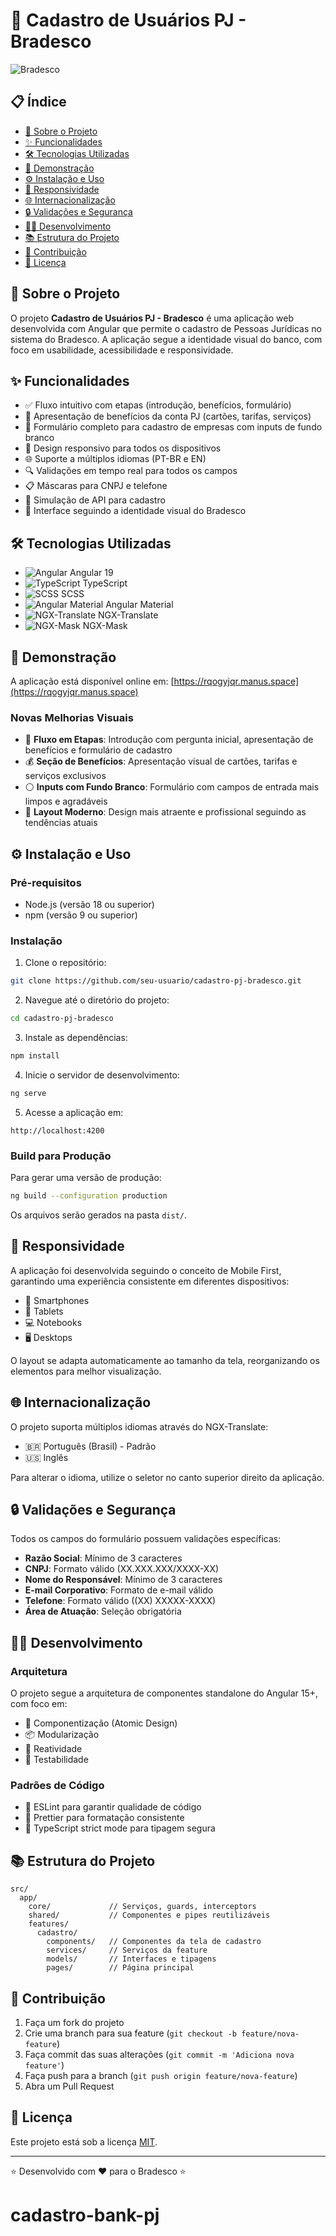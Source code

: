# 🏦 Cadastro de Usuários PJ - Bradesco

![Bradesco](https://raw.githubusercontent.com/bradesco/assets/main/logo.png)

## 📋 Índice

- [📝 Sobre o Projeto](#-sobre-o-projeto)
- [✨ Funcionalidades](#-funcionalidades)
- [🛠️ Tecnologias Utilizadas](#️-tecnologias-utilizadas)
- [🚀 Demonstração](#-demonstração)
- [⚙️ Instalação e Uso](#️-instalação-e-uso)
- [📱 Responsividade](#-responsividade)
- [🌐 Internacionalização](#-internacionalização)
- [🔒 Validações e Segurança](#-validações-e-segurança)
- [👨‍💻 Desenvolvimento](#-desenvolvimento)
- [📚 Estrutura do Projeto](#-estrutura-do-projeto)
- [🤝 Contribuição](#-contribuição)
- [📄 Licença](#-licença)

## 📝 Sobre o Projeto

O projeto **Cadastro de Usuários PJ - Bradesco** é uma aplicação web desenvolvida com Angular que permite o cadastro de Pessoas Jurídicas no sistema do Bradesco. A aplicação segue a identidade visual do banco, com foco em usabilidade, acessibilidade e responsividade.

## ✨ Funcionalidades

- ✅ Fluxo intuitivo com etapas (introdução, benefícios, formulário)
- 💼 Apresentação de benefícios da conta PJ (cartões, tarifas, serviços)
- 📝 Formulário completo para cadastro de empresas com inputs de fundo branco
- 📱 Design responsivo para todos os dispositivos
- 🌐 Suporte a múltiplos idiomas (PT-BR e EN)
- 🔍 Validações em tempo real para todos os campos
- 📋 Máscaras para CNPJ e telefone
- 🔄 Simulação de API para cadastro
- 🎨 Interface seguindo a identidade visual do Bradesco

## 🛠️ Tecnologias Utilizadas

- ![Angular](https://img.shields.io/badge/Angular-DD0031?style=for-the-badge&logo=angular&logoColor=white) Angular 19
- ![TypeScript](https://img.shields.io/badge/TypeScript-007ACC?style=for-the-badge&logo=typescript&logoColor=white) TypeScript
- ![SCSS](https://img.shields.io/badge/SCSS-CC6699?style=for-the-badge&logo=sass&logoColor=white) SCSS
- ![Angular Material](https://img.shields.io/badge/Angular_Material-0081CB?style=for-the-badge&logo=material-ui&logoColor=white) Angular Material
- ![NGX-Translate](https://img.shields.io/badge/NGX_Translate-0081CB?style=for-the-badge) NGX-Translate
- ![NGX-Mask](https://img.shields.io/badge/NGX_Mask-0081CB?style=for-the-badge) NGX-Mask

## 🚀 Demonstração

A aplicação está disponível online em: [https://rqogyjqr.manus.space](https://rqogyjqr.manus.space)

### Novas Melhorias Visuais

- 🔄 **Fluxo em Etapas**: Introdução com pergunta inicial, apresentação de benefícios e formulário de cadastro
- 💰 **Seção de Benefícios**: Apresentação visual de cartões, tarifas e serviços exclusivos
- ⚪ **Inputs com Fundo Branco**: Formulário com campos de entrada mais limpos e agradáveis
- 🎨 **Layout Moderno**: Design mais atraente e profissional seguindo as tendências atuais

## ⚙️ Instalação e Uso

### Pré-requisitos

- Node.js (versão 18 ou superior)
- npm (versão 9 ou superior)

### Instalação

1. Clone o repositório:
```bash
git clone https://github.com/seu-usuario/cadastro-pj-bradesco.git
```

2. Navegue até o diretório do projeto:
```bash
cd cadastro-pj-bradesco
```

3. Instale as dependências:
```bash
npm install
```

4. Inicie o servidor de desenvolvimento:
```bash
ng serve
```

5. Acesse a aplicação em:
```
http://localhost:4200
```

### Build para Produção

Para gerar uma versão de produção:

```bash
ng build --configuration production
```

Os arquivos serão gerados na pasta `dist/`.

## 📱 Responsividade

A aplicação foi desenvolvida seguindo o conceito de Mobile First, garantindo uma experiência consistente em diferentes dispositivos:

- 📱 Smartphones
- 📱 Tablets
- 💻 Notebooks
- 🖥️ Desktops

O layout se adapta automaticamente ao tamanho da tela, reorganizando os elementos para melhor visualização.

## 🌐 Internacionalização

O projeto suporta múltiplos idiomas através do NGX-Translate:

- 🇧🇷 Português (Brasil) - Padrão
- 🇺🇸 Inglês

Para alterar o idioma, utilize o seletor no canto superior direito da aplicação.

## 🔒 Validações e Segurança

Todos os campos do formulário possuem validações específicas:

- **Razão Social**: Mínimo de 3 caracteres
- **CNPJ**: Formato válido (XX.XXX.XXX/XXXX-XX)
- **Nome do Responsável**: Mínimo de 3 caracteres
- **E-mail Corporativo**: Formato de e-mail válido
- **Telefone**: Formato válido ((XX) XXXXX-XXXX)
- **Área de Atuação**: Seleção obrigatória

## 👨‍💻 Desenvolvimento

### Arquitetura

O projeto segue a arquitetura de componentes standalone do Angular 15+, com foco em:

- 🧩 Componentização (Atomic Design)
- 📦 Modularização
- 🔄 Reatividade
- 🧪 Testabilidade

### Padrões de Código

- 📏 ESLint para garantir qualidade de código
- 🎨 Prettier para formatação consistente
- 📝 TypeScript strict mode para tipagem segura

## 📚 Estrutura do Projeto

```
src/
  app/
    core/             // Serviços, guards, interceptors
    shared/           // Componentes e pipes reutilizáveis
    features/
      cadastro/
        components/   // Componentes da tela de cadastro
        services/     // Serviços da feature
        models/       // Interfaces e tipagens
        pages/        // Página principal
```

## 🤝 Contribuição

1. Faça um fork do projeto
2. Crie uma branch para sua feature (`git checkout -b feature/nova-feature`)
3. Faça commit das suas alterações (`git commit -m 'Adiciona nova feature'`)
4. Faça push para a branch (`git push origin feature/nova-feature`)
5. Abra um Pull Request

## 📄 Licença

Este projeto está sob a licença [MIT](LICENSE).

---

⭐️ Desenvolvido com ❤️ para o Bradesco ⭐️
# cadastro-bank-pj
